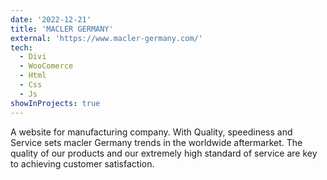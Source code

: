 ```yaml
---
date: '2022-12-21'
title: 'MACLER GERMANY'
external: 'https://www.macler-germany.com/'
tech:
  - Divi
  - WooComerce
  - Html
  - Css
  - Js
showInProjects: true
---
```


A website for manufacturing company. With Quality, speediness and Service sets macler Germany trends in the worldwide aftermarket. The quality of our products and our extremely high standard of service are key to achieving customer satisfaction.
